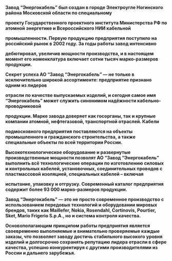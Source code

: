 **Завод “Энергокабель” был создан в городе Электроугле Ногинского района Московской области по специальному**
<br/>

**проекту Государственного проектного института Министерства РФ по атомной энергетике и Всероссийского НИИ кабельной**
<br/>

**промышленности. Первую продукцию предприятия поступило на российский рынок в 2002 году. За годы работы завод интенсивно**
<br/>

**дебютировал, увеличив мощности производства, и в настоящем момент его номенклатура включает сотни тысяч марко-размеров продукции.**
<br/>

**Секрет успеха АО “Завод “Энергокабель” — не только в исключительно широкой ассортименте: предприятие признано одним из лидеров**
<br/>

**отрасли по качестве выпускаемых изделий, и сегодня самое имя “Энергокабель” может служить синонимом надёжности кабельно-проводниковой**
<br/>

**продукции. Марке завода доверяет как госорганы, так и крупные компании атомной, нефтегазовой, транспортной отраслей. Кабели**
<br/>

**подмосковного предприятия поставляются на объекты промышленного и гражданского строительства, а также специальные объекты по всей территории России.**

**Высокотехнологическое оборудование и развернутые производственные мощности позволят АО “Завод “Энергокабель” выполнить всё технологические операции по изготовлению силовых и контрольных кабелей, установочных, соединительных проводов с пластмассовой изоляцией, специальных кабелей – включая**
<br/>

**испытание, упаковку и отгрузку. Современный каталог предприятия содержит более 93 000 марко-размеров продукции.**
<br/>

**Завод “Энергокабель” — это не просто современное производство с использованием передовых технологий и оборудовании мировых брендов, таких как Maillefer, Nokia, Rosendahl, Cortinovis, Pourtier, Sket, Mario Frigerio S.p.A., но и система контроля качества.**

**Основополагающим принципом работы предприятия является своевременно выполняемые и внимательно проверяемые каждые заказы, что позволяет заводу достичь стабильного высокого уровня изделий и долгосрочно сохранять репутацию лидера отрасли в сфере качества, успешно конкурентируя с другими производителями из России и дальнего зарубежья.**
